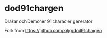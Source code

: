# dod91chargen
Drakar och Demoner 91 character generator

Fork from https://github.com/krljg/dod91chargen
